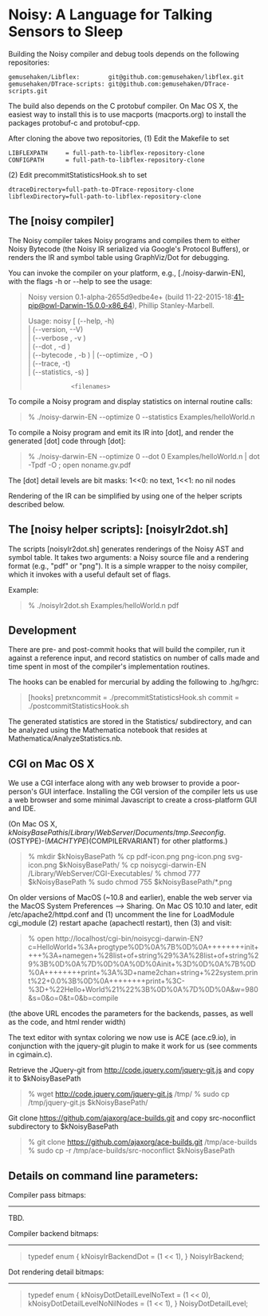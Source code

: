 Noisy: A Language for Talking Sensors to Sleep
==============================================

Building the Noisy compiler and debug tools depends on the following repositories:

	gemusehaken/Libflex:		git@github.com:gemusehaken/libflex.git
	gemusehaken/DTrace-scripts:	git@github.com:gemusehaken/DTrace-scripts.git

The build also depends on the C protobuf compiler. On Mac OS X, the easiest way to
install this is to use macports (macports.org) to install the packages protobuf-c 
and protobuf-cpp.

After cloning the above two repositories, 
(1) Edit the Makefile to set

	LIBFLEXPATH     = full-path-to-libflex-repository-clone 
	CONFIGPATH      = full-path-to-libflex-repository-clone


(2) Edit precommitStatisticsHook.sh to set

	dtraceDirectory=full-path-to-DTrace-repository-clone
	libflexDirectory=full-path-to-libflex-repository-clone


The [noisy compiler]
---------------------
The Noisy compiler takes Noisy programs and compiles them to either
Noisy Bytecode (the Noisy IR serialized via Google's Protocol
Buffers), or renders the IR and symbol table using GraphViz/Dot for
debugging.

You can invoke the compiler on your platform, e.g., [./noisy-darwin-EN],
with the flags -h or --help to see the usage:

>	Noisy version 0.1-alpha-2655d9edbe4e+ (build 11-22-2015-18:41-pip@owl-Darwin-15.0.0-x86_64), Phillip Stanley-Marbell.
>	
>	Usage:    noisy [ (--help, -h)                                       
>	                | (--version, --V)                                   
>	                | (--verbose <level>, -v <level>)                    
>	                | (--dot <level>, -d <level>)                        
>	                | (--bytecode <output file name>, -b <output file name>)
>	                | (--optimize <level>, -O <level>)                   
>	                | (--trace, -t)                                      
>	                | (--statistics, -s) ]                               
>	                                                                     
>	              <filenames>

To compile a Noisy program and display statistics on internal
routine calls:

>	% ./noisy-darwin-EN --optimize 0 --statistics Examples/helloWorld.n

To compile a Noisy program and emit its IR into [dot], and render
the generated [dot] code through [dot]:

>	% ./noisy-darwin-EN --optimize 0 --dot 0 Examples/helloWorld.n | dot -Tpdf -O ; open noname.gv.pdf

The [dot] detail levels are bit masks: 1<<0: no text, 1<<1: no nil nodes

Rendering of the IR can be simplified by using one of the helper
scripts described below.



The [noisy helper scripts]: [noisyIr2dot.sh]
----------------------------------------------------------------------
The scripts [noisyIr2dot.sh] generates renderings of the Noisy AST
and symbol table. It takes two arguments: a Noisy source file and
a rendering format (e.g., "pdf" or "png").  It is a simple wrapper
to the noisy compiler, which it invokes with a useful default set 
of flags.

Example:

>	% ./noisyIr2dot.sh Examples/helloWorld.n pdf


Development
-----------
There are pre- and post-commit hooks that will build the compiler,
run it against a reference input, and record statistics on number
of calls made and time spent in most of the compiler's implementation
routines.

The hooks can be enabled for mercurial by adding the following to
.hg/hgrc:

>	[hooks]
>	pretxncommit    = ./precommitStatisticsHook.sh
>	commit          = ./postcommitStatisticsHook.sh

The generated statistics are stored in the Statistics/ subdirectory,
and can be analyzed using the Mathematica notebook that resides at
Mathematica/AnalyzeStatistics.nb.


CGI on Mac OS X
---------------
We use a CGI interface along with any web browser to provide a
poor-person's GUI interface. Installing the CGI version of the
compiler lets us use a web browser and some minimal Javascript to
create a cross-platform GUI and IDE.

(On Mac OS X, $kNoisyBasePath is /Library/WebServer/Documents/tmp.
See config.$(OSTYPE)-$(MACHTYPE)$(COMPILERVARIANT) for other
platforms.)

>	% mkdir $kNoisyBasePath
>	% cp pdf-icon.png png-icon.png svg-icon.png $kNoisyBasePath/
>	% cp noisycgi-darwin-EN /Library/WebServer/CGI-Executables/
>	% chmod 777 $kNoisyBasePath
>	% sudo chmod 755 $kNoisyBasePath/*.png

On older versions of MacOS (~10.8 and earlier), enable the web
server via the MacOS System Preferences --> Sharing. On Mac OS 10.10
and later, edit /etc/apache2/httpd.conf and (1) uncomment the line
for LoadModule cgi_module (2) restart apache (apachectl restart),
then (3) and visit:

>	% open  http://localhost/cgi-bin/noisycgi-darwin-EN?c=HelloWorld+%3A+progtype%0D%0A%7B%0D%0A++++++++init++++%3A+namegen+%28list+of+string%29%3A%28list+of+string%29%3B%0D%0A%7D%0D%0A%0D%0Ainit+%3D%0D%0A%7B%0D%0A++++++++print+%3A%3D+name2chan+string+%22system.print%22+0.0%3B%0D%0A++++++++print+%3C-%3D+%22Hello+World%21%22%3B%0D%0A%7D%0D%0A&w=980&s=0&o=0&t=0&b=compile

(the above URL encodes the parameters for the backends, passes, as
well as the code, and html render width)

The text editor with syntax coloring we now use is ACE (ace.c9.io),
in conjunction with the jquery-git plugin to make it work for us
(see comments in cgimain.c).

Retrieve the JQuery-git from http://code.jquery.com/jquery-git.js
and copy it to $kNoisyBasePath

>	% wget http://code.jquery.com/jquery-git.js /tmp/
>	% sudo cp /tmp/jquery-git.js $kNoisyBasePath/

Git clone https://github.com/ajaxorg/ace-builds.git and copy src-noconflict subdirectory to $kNoisyBasePath
>	% git clone https://github.com/ajaxorg/ace-builds.git /tmp/ace-builds
>	% sudo cp -r /tmp/ace-builds/src-noconflict $kNoisyBasePath



Details on command line parameters:
-----------------------------------
Compiler pass bitmaps:
- - - - - - - - - - -
TBD.


Compiler backend bitmaps:
- - - - - - - - - - - - -
>	typedef enum
>	{
>		kNoisyIrBackendDot				= (1 << 1),
>	} NoisyIrBackend;


Dot rendering detail bitmaps:
- - - - - - - - - - - - - - -
>	typedef enum
>	{
>		kNoisyDotDetailLevelNoText			= (1 << 0),
>		kNoisyDotDetailLevelNoNilNodes			= (1 << 1),
>	} NoisyDotDetailLevel;
